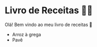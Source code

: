 # Livro de Receitas :man_cook:

Olá! Bem vindo ao meu livro de receitas :wave:

- Arroz à grega
- Pavê
